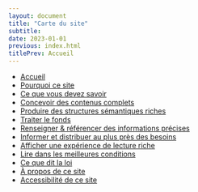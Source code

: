```yaml
---
layout: document
title: "Carte du site"
subtitle: 
date: 2023-01-01
previous: index.html
titlePrev: Accueil
---
```


<ul>
<li><a href="index.html" target="_self">Accueil</a></li>
<li><a href="index.html#pourquoi" target="_self">Pourquoi ce site</a></li>
<li><a href="index.html#savoirs" target="_self">Ce que vous devez savoir</a></li>
<li><a href="pages/concevoir.html" target="_self">Concevoir des contenus complets</a></li>
<li><a href="pages/produire.html" target="_self">Produire des structures sémantiques riches</a></li>
<li><a href="pages/traiter.html" target="_self">Traiter le fonds</a></li>
<li><a href="pages/collecter.html" target="_self">Renseigner & référencer des informations précises</a></li>
<li><a href="pages/diffuser.html" target="_self">Informer et distribuer au plus près des besoins</a></li>
<li><a href="pages/afficher.html" target="_self">Afficher une expérience de lecture riche</a></li>
<li><a href="pages/lire.html" target="_self">Lire dans les meilleures conditions</a></li>
<li><a href="pages/loi.html" target="_self">Ce que dit la loi</a></li>
<li><a href="pages/apropos" target="_self">À propos de ce site</a></li>
<li><a href="pages/accessibilite" target="_self">Accessibilité de ce site</a></li>
</ul>